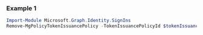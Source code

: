 ### Example 1
``` powershell
Import-Module Microsoft.Graph.Identity.SignIns
Remove-MgPolicyTokenIssuancePolicy -TokenIssuancePolicyId $tokenIssuancePolicyId
```
